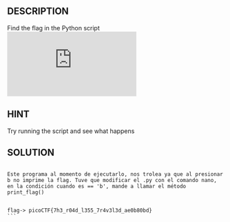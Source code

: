
## DESCRIPTION
Find the flag in the Python script![Download Python script](https://artifacts.picoctf.net/c/35/serpentine.py)

## HINT
Try running the script and see what happens

## SOLUTION

````

Este programa al momento de ejecutarlo, nos trolea ya que al presionar b no imprime la flag. Tuve que modificar el .py con el comando nano, en la condición cuando es == 'b', mande a llamar el método print_flag()


flag-> picoCTF{7h3_r04d_l355_7r4v3l3d_ae0b80bd}
```